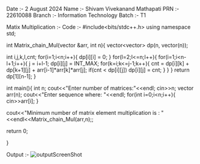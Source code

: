 Date :- 2 August 2024
Name :- Shivam Vivekanand Mathapati 
PRN :- 22610088
Branch :- Information Technology
Batch :- T1 

Matix Multiplication :- 
Code :- 
#include<bits/stdc++.h>
using namespace std;


int Matrix_chain_Mul(vector<int> &arr, int n){
    vector<vector<int>> dp(n, vector<int>(n));

int i,j,k,l,cnt;
    for(i=1;i<n;i++){
        dp[i][i] = 0;
    }
    for(l=2;l<=n;l++){
        for(i=1;i<n-l+1;i++){
            j = i+l-1;
            dp[i][j] = INT_MAX;
            for(k=i;k<=j-1;k++){
                cnt = dp[i][k] + dp[k+1][j] + arr[i-1]*arr[k]*arr[j];
                if(cnt < dp[i][j])  dp[i][j] = cnt;
            }
        }
    }
    return dp[1][n-1];
}



int main(){
    int n;
    cout<<"Enter number of matrices:"<<endl;
    cin>>n;
    vector<int> arr(n);
    cout<<"Enter sequence where: "<<endl;
    for(int i=0;i<n;i++){
        cin>>arr[i];
    }

cout<<"Minimum number of matrix element multiplication is : "<<endl<<Matrix_chain_Mul(arr,n);;
    
return 0;

}



Output :- ![outputScreenShot](https://github.com/user-attachments/assets/507fb77e-9fe8-454a-b72e-25dde2a2b4b6)
